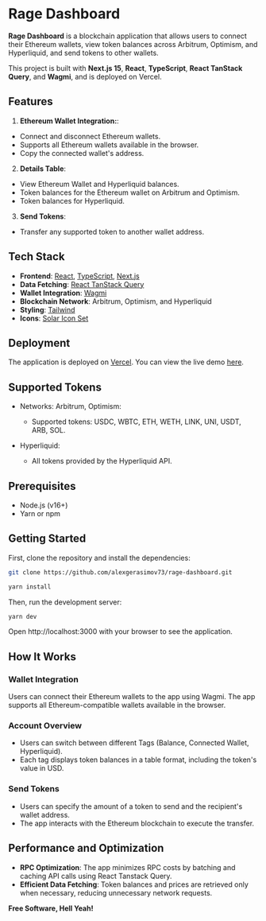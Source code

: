 # Rage Dashboard

**Rage Dashboard** is a blockchain application that allows users to connect their Ethereum wallets, view token balances across Arbitrum, Optimism, and Hyperliquid, and send tokens to other wallets.

<!-- The app is optimized for RPC efficiency and provides a seamless user experience. -->

This project is built with **Next.js 15**, **React**, **TypeScript**, **React TanStack Query**, and **Wagmi**, and is deployed on Vercel.

## Features

1. **Ethereum Wallet Integration:**:

- Connect and disconnect Ethereum wallets.
- Supports all Ethereum wallets available in the browser.
- Copy the connected wallet's address.

2. **Details Table**:

- View Ethereum Wallet and Hyperliquid balances.
- Token balances for the Ethereum wallet on Arbitrum and Optimism.
- Token balances for Hyperliquid.

3. **Send Tokens**:

- Transfer any supported token to another wallet address.

## Tech Stack

- **Frontend**: [React](https://reactjs.org/), [TypeScript](https://www.typescriptlang.org/), [Next.js](https://nextjs.org/)
- **Data Fetching**: [React TanStack Query](https://tanstack.com/query/latest)
- **Wallet Integration**: [Wagmi](https://wagmi.sh/)
- **Blockchain Network**: Arbitrum, Optimism, and Hyperliquid
- **Styling**: [Tailwind](https://tailwindcss.com/)
- **Icons**: [Solar Icon Set](https://www.npmjs.com/package/solar-icon-set)

## Deployment

The application is deployed on [Vercel](https://vercel.com/). You can view the live demo [here](https://rage-dashboard.vercel.app/).

## Supported Tokens

- Networks: Arbitrum, Optimism:

  - Supported tokens: USDC, WBTC, ETH, WETH, LINK, UNI, USDT, ARB, SOL.

- Hyperliquid:
  - All tokens provided by the Hyperliquid API.

## Prerequisites

- Node.js (v16+)
- Yarn or npm

## Getting Started

First, clone the repository and install the dependencies:

```bash
git clone https://github.com/alexgerasimov73/rage-dashboard.git
```

```bash
yarn install
```

Then, run the development server:

```bash
yarn dev
```

Open http://localhost:3000 with your browser to see the application.

## How It Works

### Wallet Integration

Users can connect their Ethereum wallets to the app using Wagmi. The app supports all Ethereum-compatible wallets available in the browser.

### Account Overview

- Users can switch between different Tags (Balance, Connected Wallet, Hyperliquid).
- Each tag displays token balances in a table format, including the token's value in USD.

### Send Tokens

- Users can specify the amount of a token to send and the recipient's wallet address.
- The app interacts with the Ethereum blockchain to execute the transfer.

## Performance and Optimization

- **RPC Optimization**: The app minimizes RPC costs by batching and caching API calls using React Tanstack Query.
- **Efficient Data Fetching**: Token balances and prices are retrieved only when necessary, reducing unnecessary network requests.

<!-- ## Future Enhancements

- **Mobile and Tablet Responsiveness**: It'll be added fully responsive layouts for mobile and tablet devices.
- **Refactoring the code base**: It needs to get rid of TODO's, optimize, and refactor code out where it's necessary.
- **Test covering**: The application will be covered with tests.
- **Enhanced Analytics**: Include analytics for wallet activity and transactions. -->

**Free Software, Hell Yeah!**
